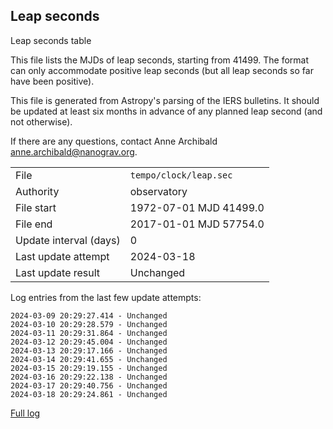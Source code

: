 
## Leap seconds

Leap seconds table

This file lists the MJDs of leap seconds, starting from 41499.
The format can only accommodate positive leap seconds (but all
leap seconds so far have been positive).

This file is generated from Astropy's parsing of the IERS
bulletins. It should be updated at least six months in advance
of any planned leap second (and not otherwise).

If there are any questions, contact Anne Archibald
<anne.archibald@nanograv.org>.

|     |     |
|:--- |:--- |
| File | `tempo/clock/leap.sec` |
| Authority | observatory |
| File start | 1972-07-01 MJD 41499.0 |
| File end | 2017-01-01 MJD 57754.0 |
| Update interval (days) | 0 |
| Last update attempt | 2024-03-18 |
| Last update result | Unchanged |

Log entries from the last few update attempts:
```
2024-03-09 20:29:27.414 - Unchanged
2024-03-10 20:29:28.579 - Unchanged
2024-03-11 20:29:31.864 - Unchanged
2024-03-12 20:29:45.004 - Unchanged
2024-03-13 20:29:17.166 - Unchanged
2024-03-14 20:29:41.655 - Unchanged
2024-03-15 20:29:19.155 - Unchanged
2024-03-16 20:29:22.138 - Unchanged
2024-03-17 20:29:40.756 - Unchanged
2024-03-18 20:29:24.861 - Unchanged
```
[Full log](https://raw.githubusercontent.com/ipta/pulsar-clock-corrections/main/log/tempo/clock/leap.sec.log)
